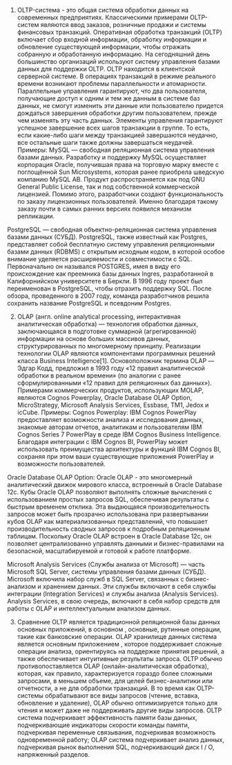 1. OLTP-система - это общая система обработки данных на современных предприятиях. Классическими примерами OLTP-систем являются ввод заказов, розничные продажи и системы финансовых транзакций.
Оперативная обработка транзакций (OLTP) включает сбор входной информации, обработку информации и обновление существующей информации, чтобы отражать собранную и обработанную информацию. На сегодняшний день большинство организаций используют систему управления базами данных для поддержки OLTP. OLTP находится в клиентской серверной системе. В операциях транзакций в режиме реального времени возникают проблемы параллельности и атомарности. Параллельные управления гарантируют, что два пользователя, получающие доступ к одним и тем же данным в системе баз данных, не смогут изменить эти данные или пользователю придется дождаться завершения обработки другим пользователем, прежде чем изменять эту часть данных. Элементы управления гарантируют успешное завершение всех шагов транзакции в группе. То есть, если какие-либо шаги между транзакцией завершаются неудачно, все остальные шаги также должны завершаться неудачей.
Примеры:
MySQL — свободная реляционная система управления базами данных. Разработку и поддержку MySQL осуществляет корпорация Oracle, получившая права на торговую марку вместе с поглощённой Sun Microsystems, которая ранее приобрела шведскую компанию MySQL AB. Продукт распространяется как под GNU General Public License, так и под собственной коммерческой лицензией. Помимо этого, разработчики создают функциональность по заказу лицензионных пользователей. Именно благодаря такому заказу почти в самых ранних версиях появился механизм репликации.

PostgreSQL — свободная объектно-реляционная система управления базами данных (СУБД). PostgreSQL, также известный как Postgres, представляет собой бесплатную систему управления реляционными базами данных (RDBMS) с открытым исходным кодом, в которой особое внимание уделяется расширяемости и совместимости с SQL. Первоначально он назывался POSTGRES, имея в виду его происхождение как преемника базы данных Ingres, разработанной в Калифорнийском университете в Беркли. В 1996 году проект был переименован в PostgreSQL, чтобы отразить поддержку SQL. После обзора, проведенного в 2007 году, команда разработчиков решила сохранить название PostgreSQL и псевдоним Postgres. 

2. OLAP (англ. online analytical processing, интерактивная аналитическая обработка) — технология обработки данных, заключающаяся в подготовке суммарной (агрегированной) информации на основе больших массивов данных, структурированных по многомерному принципу. Реализации технологии OLAP являются компонентами программных решений класса Business Intelligence[1].
Основоположник термина OLAP — Эдгар Кодд, предложил в 1993 году «12 правил аналитической обработки в реальном времени» (по аналогии с ранее сформулированными «12 правил для реляционных баз данных»).
Примерами коммерческих продуктов, использующих MOLAP, являются Cognos Powerplay, Oracle Database OLAP Option, MicroStrategy, Microsoft Analysis Services, Essbase, TM1, Jedox и icCube.
Примеры:
Cognos Powerplay: IBM Cognos PowerPlay предоставляет возможности анализа и исследования данных, знакомые авторам отчетов, аналитикам и пользователям IBM Cognos Series 7 PowerPlay в среде IBM Cognos Business Intelligence. Благодаря интеграции с IBM Cognos BI, PowerPlay может использовать преимущества архитектуры и функций IBM Cognos BI, сохраняя при этом ваши существующие приложения PowerPlay и возможности пользователей.

Oracle Database OLAP Option: Oracle OLAP - это многомерный аналитический движок мирового класса, встроенный в Oracle Database 12c. Кубы Oracle OLAP позволяют выполнять сложные вычисления с использованием простых запросов SQL, обеспечивая результаты с быстрым временем отклика. Эта выдающаяся производительность запросов может быть прозрачно использована при развертывании кубов OLAP как материализованных представлений, что повышает производительность сводных запросов к подробным реляционным таблицам. Поскольку Oracle OLAP встроен в Oracle Database 12c, он позволяет централизованно управлять данными и бизнес-правилами на безопасной, масштабируемой и готовой к работе платформе.

Microsoft Analysis Services (Службы анализа от Microsoft) — часть Microsoft SQL Server, системы управления базами данных (СУБД). Microsoft включила набор служб в SQL Server, связанных с бизнес-анализом и хранением данных. Эти службы включают в себя службы интеграции (Integration Services) и службы анализа (Analysis Services). Analysis Services, в свою очередь, включают в себя набор средств для работы с OLAP и интеллектуальным анализом данных.

3. Сравнение
OLTP является традиционной реляционной базы данных основных приложений, в основном , основные, рутинные операции, такие как банковские операции. OLAP хранилище данных система является основным приложением , которое поддерживает сложные операции анализа, ориентируясь на поддержке принятия решений, а также обеспечивает интуитивные результаты запроса. 
OLTP обычно противопоставляется OLAP (онлайн-аналитическая обработка), которая, как правило, характеризуется гораздо более сложными запросами, в меньшем объеме, для целей бизнес-аналитики или отчетности, а не для обработки транзакций. В то время как OLTP-системы обрабатывают все виды запросов (чтение, вставка, обновление и удаление), OLAP обычно оптимизируется только для чтения и может даже не поддерживать другие виды запросов.
OLTP  система подчеркивает эффективность памяти базы данных, подчеркивающие индикаторы скорости команды памяти, подчеркивая переменные связывания, подчеркивая возможность одновременной работу;
OLAP  система подчеркивает анализ данных, подчеркивая рынок выполнения SQL, подчеркивающий диск I / O, напряженный разделов.

